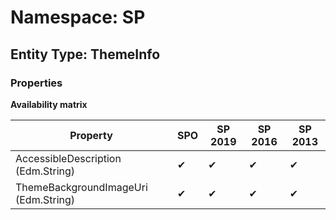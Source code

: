 # Namespace: SP

## Entity Type: ThemeInfo

### Properties

**Availability matrix**

Property | SPO | SP 2019 | SP 2016 | SP 2013
----------|-----|---------|---------|--------
AccessibleDescription (Edm.String) | ✔ | ✔ | ✔ | ✔
ThemeBackgroundImageUri (Edm.String) | ✔ | ✔ | ✔ | ✔

